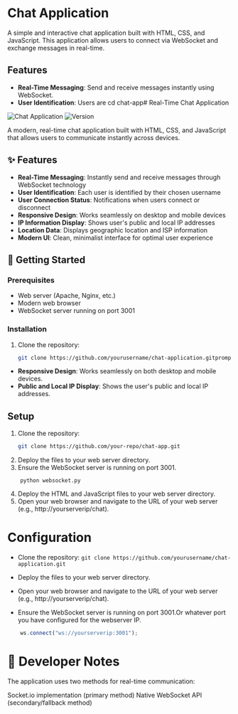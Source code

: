 # Chat Application

A simple and interactive chat application built with HTML, CSS, and JavaScript. This application allows users to connect via WebSocket and exchange messages in real-time.

## Features
- **Real-Time Messaging**: Send and receive messages instantly using WebSocket.
- **User Identification**: Users are cd chat-app# Real-Time Chat Application

![Chat Application](https://img.shields.io/badge/Chat-Application-blue)
![Version](https://img.shields.io/badge/Version-1.0-green)

A modern, real-time chat application built with HTML, CSS, and JavaScript that allows users to communicate instantly across devices.

## ✨ Features

- **Real-Time Messaging**: Instantly send and receive messages through WebSocket technology
- **User Identification**: Each user is identified by their chosen username
- **User Connection Status**: Notifications when users connect or disconnect
- **Responsive Design**: Works seamlessly on desktop and mobile devices
- **IP Information Display**: Shows user's public and local IP addresses
- **Location Data**: Displays geographic location and ISP information
- **Modern UI**: Clean, minimalist interface for optimal user experience

## 🚀 Getting Started

### Prerequisites

- Web server (Apache, Nginx, etc.)
- Modern web browser
- WebSocket server running on port 3001

### Installation

1. Clone the repository:
   ```bash
   git clone https://github.com/yourusername/chat-application.gitprompted to enter their name upon joining the chat.
- **Responsive Design**: Works seamlessly on both desktop and mobile devices.
- **Public and Local IP Display**: Shows the user's public and local IP addresses.

## Setup
1. Clone the repository:
   ```bash
   git clone https://github.com/your-repo/chat-app.git

2. Deploy the files to your web server directory.
3. Ensure the WebSocket server is running on port 3001.

```cd chat/websocket_servers
    python websocket.py
```
4. Deploy the HTML and JavaScript files to your web server directory.
5. Open your web browser and navigate to the URL of your web server (e.g., http://yourserverip/chat).

# Configuration

- Clone the repository: `git clone https://github.com/yourusername/chat-application.git`
- Deploy the files to your web server directory.
- Open your web browser and navigate to the URL of your web server (e.g., http://yourserverip/chat).

- Ensure the WebSocket server is running on port 3001.Or whatever port you have configured for the webserver IP. 
```javascript
    ws.connect("ws://yourserverip:3001");
```
# 📝 Developer Notes
The application uses two methods for real-time communication:

Socket.io implementation (primary method)
Native WebSocket API (secondary/fallback method)